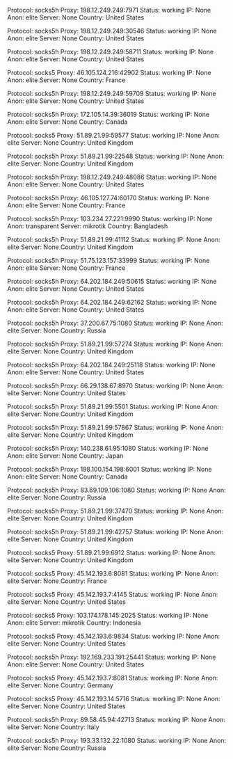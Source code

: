Protocol: socks5h
Proxy: 198.12.249.249:7971
Status: working
IP: None
Anon: elite
Server: None
Country: United States

Protocol: socks5h
Proxy: 198.12.249.249:30546
Status: working
IP: None
Anon: elite
Server: None
Country: United States

Protocol: socks5h
Proxy: 198.12.249.249:58711
Status: working
IP: None
Anon: elite
Server: None
Country: United States

Protocol: socks5
Proxy: 46.105.124.216:42902
Status: working
IP: None
Anon: elite
Server: None
Country: France

Protocol: socks5h
Proxy: 198.12.249.249:59709
Status: working
IP: None
Anon: elite
Server: None
Country: United States

Protocol: socks5h
Proxy: 172.105.14.39:36019
Status: working
IP: None
Anon: elite
Server: None
Country: Canada

Protocol: socks5
Proxy: 51.89.21.99:59577
Status: working
IP: None
Anon: elite
Server: None
Country: United Kingdom

Protocol: socks5h
Proxy: 51.89.21.99:22548
Status: working
IP: None
Anon: elite
Server: None
Country: United Kingdom

Protocol: socks5h
Proxy: 198.12.249.249:48086
Status: working
IP: None
Anon: elite
Server: None
Country: United States

Protocol: socks5h
Proxy: 46.105.127.74:60170
Status: working
IP: None
Anon: elite
Server: None
Country: France

Protocol: socks5h
Proxy: 103.234.27.221:9990
Status: working
IP: None
Anon: transparent
Server: mikrotik
Country: Bangladesh

Protocol: socks5h
Proxy: 51.89.21.99:41112
Status: working
IP: None
Anon: elite
Server: None
Country: United Kingdom

Protocol: socks5h
Proxy: 51.75.123.157:33999
Status: working
IP: None
Anon: elite
Server: None
Country: France

Protocol: socks5h
Proxy: 64.202.184.249:50615
Status: working
IP: None
Anon: elite
Server: None
Country: United States

Protocol: socks5h
Proxy: 64.202.184.249:62162
Status: working
IP: None
Anon: elite
Server: None
Country: United States

Protocol: socks5h
Proxy: 37.200.67.75:1080
Status: working
IP: None
Anon: elite
Server: None
Country: Russia

Protocol: socks5h
Proxy: 51.89.21.99:57274
Status: working
IP: None
Anon: elite
Server: None
Country: United Kingdom

Protocol: socks5h
Proxy: 64.202.184.249:25118
Status: working
IP: None
Anon: elite
Server: None
Country: United States

Protocol: socks5h
Proxy: 66.29.138.67:8970
Status: working
IP: None
Anon: elite
Server: None
Country: United States

Protocol: socks5h
Proxy: 51.89.21.99:5501
Status: working
IP: None
Anon: elite
Server: None
Country: United Kingdom

Protocol: socks5h
Proxy: 51.89.21.99:57867
Status: working
IP: None
Anon: elite
Server: None
Country: United Kingdom

Protocol: socks5h
Proxy: 140.238.61.95:1080
Status: working
IP: None
Anon: elite
Server: None
Country: Japan

Protocol: socks5h
Proxy: 198.100.154.198:6001
Status: working
IP: None
Anon: elite
Server: None
Country: Canada

Protocol: socks5h
Proxy: 83.69.109.106:1080
Status: working
IP: None
Anon: elite
Server: None
Country: Russia

Protocol: socks5h
Proxy: 51.89.21.99:37470
Status: working
IP: None
Anon: elite
Server: None
Country: United Kingdom

Protocol: socks5h
Proxy: 51.89.21.99:42757
Status: working
IP: None
Anon: elite
Server: None
Country: United Kingdom

Protocol: socks5
Proxy: 51.89.21.99:6912
Status: working
IP: None
Anon: elite
Server: None
Country: United Kingdom

Protocol: socks5
Proxy: 45.142.193.6:8081
Status: working
IP: None
Anon: elite
Server: None
Country: France

Protocol: socks5
Proxy: 45.142.193.7:4145
Status: working
IP: None
Anon: elite
Server: None
Country: United States

Protocol: socks5
Proxy: 103.174.178.145:2025
Status: working
IP: None
Anon: elite
Server: mikrotik
Country: Indonesia

Protocol: socks5
Proxy: 45.142.193.6:9834
Status: working
IP: None
Anon: elite
Server: None
Country: United States

Protocol: socks5h
Proxy: 192.169.233.191:25441
Status: working
IP: None
Anon: elite
Server: None
Country: United States

Protocol: socks5
Proxy: 45.142.193.7:8081
Status: working
IP: None
Anon: elite
Server: None
Country: Germany

Protocol: socks5
Proxy: 45.142.193.14:5716
Status: working
IP: None
Anon: elite
Server: None
Country: United States

Protocol: socks5h
Proxy: 89.58.45.94:42713
Status: working
IP: None
Anon: elite
Server: None
Country: Italy

Protocol: socks5h
Proxy: 193.33.132.22:1080
Status: working
IP: None
Anon: elite
Server: None
Country: Russia

